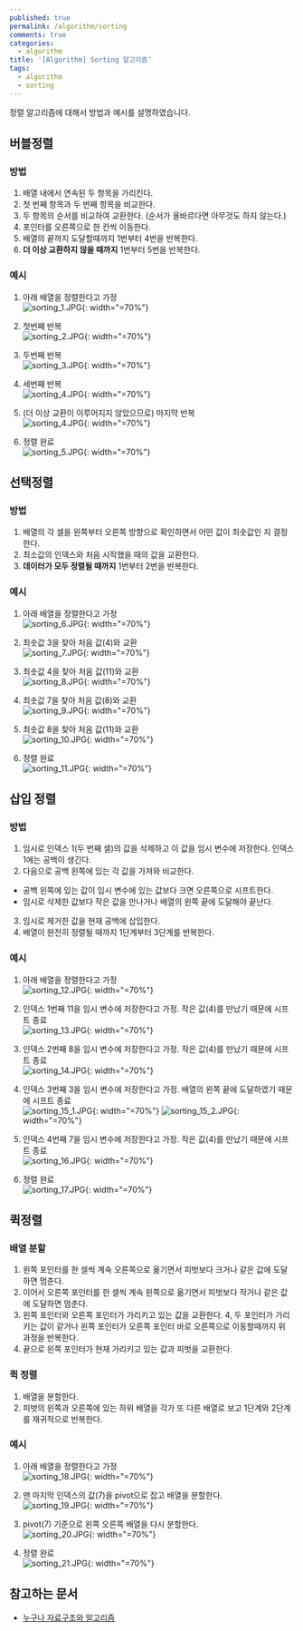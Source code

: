 ```yaml
---
published: true
permalink: /algorithm/sorting
comments: true
categories:
  - algorithm
title: '[Algorithm] Sorting 알고리즘'
tags:
  - algorithm
  - sorting
---
```

정렬 알고리즘에 대해서 방법과 예시를 설명하였습니다. 


## 버블정렬 
### 방법 
1. 배열 내에서 연속된 두 항목을 가리킨다. 
2. 첫 번째 항목과 두 번째 항목을 비교한다. 
3. 두 항목의 순서를 비교하여 교환한다. (순서가 올바르다면 아무것도 하지 않는다.)
4. 포인터를 오른쪽으로 한 칸씩 이동한다. 
5. 배열의 끝까지 도달할때까지 1번부터 4번을 반복한다. 
6. **더 이상 교환하지 않을 때까지** 1번부터 5번을 반복한다. 

### 예시 
1. 아래 배열을 정렬한다고 가정   
![sorting_1.JPG]({{site.baseurl}}/assets/images/algorithm/sorting_1.JPG){: width="=70%"}

2. 첫번째 반복   
![sorting_2.JPG]({{site.baseurl}}/assets/images/algorithm/sorting_2.JPG){: width="=70%"}

3. 두번째 반복   
![sorting_3.JPG]({{site.baseurl}}/assets/images/algorithm/sorting_3.JPG){: width="=70%"}

4. 세번째 반복  
![sorting_4.JPG]({{site.baseurl}}/assets/images/algorithm/sorting_4.JPG){: width="=70%"}

5. (더 이상 교환이 이루어지지 않았으므로) 마지막 반복    
![sorting_4.JPG]({{site.baseurl}}/assets/images/algorithm/sorting_4.JPG){: width="=70%"}

6. 정렬 완료  
![sorting_5.JPG]({{site.baseurl}}/assets/images/algorithm/sorting_5.JPG){: width="=70%"}


## 선택정렬
### 방법 
1. 배열의 각 셀을 왼쪽부터 오른쪽 방향으로 확인하면서 어떤 값이 최솟값인 지 결정한다. 
2. 최소값의 인덱스와 처음 시작했을 때의 값을 교환한다. 
3. **데이터가 모두 정렬될 때까지** 1번부터 2번을 반복한다.

### 예시 
1. 아래 배열을 정렬한다고 가정   
![sorting_6.JPG]({{site.baseurl}}/assets/images/algorithm/sorting_6.JPG){: width="=70%"}

2. 최솟값 3을 찾아 처음 값(4)와 교환   
![sorting_7.JPG]({{site.baseurl}}/assets/images/algorithm/sorting_7.JPG){: width="=70%"}

3. 최솟값 4을 찾아 처음 값(11)와 교환   
![sorting_8.JPG]({{site.baseurl}}/assets/images/algorithm/sorting_8.JPG){: width="=70%"}

4. 최솟값 7을 찾아 처음 값(8)와 교환   
![sorting_9.JPG]({{site.baseurl}}/assets/images/algorithm/sorting_9.JPG){: width="=70%"}

5. 최솟값 8을 찾아 처음 값(11)와 교환   
![sorting_10.JPG]({{site.baseurl}}/assets/images/algorithm/sorting_10.JPG){: width="=70%"}

6. 정렬 완료  
![sorting_11.JPG]({{site.baseurl}}/assets/images/algorithm/sorting_11.JPG){: width="=70%"}


## 삽입 정렬
### 방법 
1. 임시로 인덱스 1(두 번째 셀)의 값을 삭제하고 이 값을 임시 변수에 저장한다. 인덱스 1에는 공백이 생긴다.
2. 다음으로 공백 왼쪽에 있는 각 값을 가져와 비교한다. 
- 공백 왼쪽에 있는 값이 임시 변수에 있는 값보다 크면 오른쪽으로 시프트한다.
- 임시로 삭제한 값보다 작은 값을 만나거나 배열의 왼쪽 끝에 도달해야 끝난다. 
3. 임시로 제거한 값을 현재 공백에 삽입한다. 
4. 배열이 완전히 정렬될 때까지 1단계부터 3단계를 반복한다. 

### 예시 
1. 아래 배열을 정렬한다고 가정   
![sorting_12.JPG]({{site.baseurl}}/assets/images/algorithm/sorting_12.JPG){: width="=70%"}

2. 인덱스 1번째 11을 임시 변수에 저장한다고 가정. 작은 값(4)를 만났기 때문에 시프트 종료   
![sorting_13.JPG]({{site.baseurl}}/assets/images/algorithm/sorting_13.JPG){: width="=70%"}

3. 인덱스 2번째 8을 임시 변수에 저장한다고 가정. 작은 값(4)를 만났기 때문에 시프트 종료   
![sorting_14.JPG]({{site.baseurl}}/assets/images/algorithm/sorting_14.JPG){: width="=70%"}

4. 인덱스 3번째 3을 임시 변수에 저장한다고 가정. 배열의 왼쪽 끝에 도달하였기 때문에 시프트 종료   
![sorting_15_1.JPG]({{site.baseurl}}/assets/images/algorithm/sorting_15_1.JPG){: width="=70%"}
![sorting_15_2.JPG]({{site.baseurl}}/assets/images/algorithm/sorting_15_2.JPG){: width="=70%"}

5. 인덱스 4번째 7을 임시 변수에 저장한다고 가정. 작은 값(4)를 만났기 때문에 시프트 종료   
![sorting_16.JPG]({{site.baseurl}}/assets/images/algorithm/sorting_16.JPG){: width="=70%"}

6. 정렬 완료  
![sorting_17.JPG]({{site.baseurl}}/assets/images/algorithm/sorting_17.JPG){: width="=70%"}


## 퀵정렬 
### 배열 분할 
1. 왼쪽 포인터를 한 셀씩 계속 오른쪽으로 옮기면서 피벗보다 크거나 같은 값에 도달하면 멈춘다. 
2. 이어서 오른쪽 포인터를 한 셀씩 계속 왼쪽으로 옮기면서 피벗보다 작거나 같은 값에 도달하면 멈춘다. 
3. 왼쪽 포인터와 오른쪽 포인터가 가리키고 있는 값을 교환한다. 
4, 두 포인터가 가리키는 값이 같거나 왼쪽 포인터가 오른쪽 포인터 바로 오른쪽으로 이동할때까지 위 과정을 반복한다. 
5. 끝으로 왼쪽 포인터가 현재 가리키고 있는 값과 피벗을 교환한다. 

### 퀵 정렬
1. 배열을 분할한다. 
2. 피벗의 왼쪽과 오른쪽에 있는 하위 배열을 각가 또 다른 배열로 보고 1단계와 2단계를 재귀적으로 반복한다. 

### 예시 
1. 아래 배열을 정렬한다고 가정  
![sorting_18.JPG]({{site.baseurl}}/assets/images/algorithm/sorting_18.JPG){: width="=70%"}

2. 맨 마지막 인덱스의 값(7)을 pivot으로 잡고 배열을 분할한다.  
![sorting_19.JPG]({{site.baseurl}}/assets/images/algorithm/sorting_19.JPG){: width="=70%"}

3. pivot(7) 기준으로 왼쪽 오른쪽 배열을 다시 분할한다.   
![sorting_20.JPG]({{site.baseurl}}/assets/images/algorithm/sorting_20.JPG){: width="=70%"}

4. 정렬 완료   
![sorting_21.JPG]({{site.baseurl}}/assets/images/algorithm/sorting_21.JPG){: width="=70%"}





## 참고하는 문서   
- [누구나 자료구조와 알고리즘](https://kyobobook.co.kr/product/detailViewKor.laf?mallGb=KOR&ejkGb=KOR&barcode=9791160505061&orderClick=JAj)